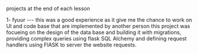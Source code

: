 projects at the end of each lesson

1- fyuur --- this was a good experience as it give me the chance to work on UI and code base that are implemented by another person 
this project was focueing on the design of the data base and building it with migrations, providing complex queries using flask SQL Alchemy and defining request handlers using FlASK 
to server the website requests.
